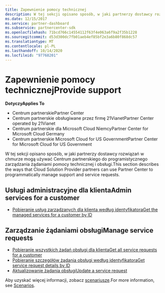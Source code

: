 ```yaml
---
title: Zapewnienie pomocy technicznej
description: W tej sekcji opisano sposób, w jaki partnerzy dostawcy rozwiązań w chmurze mogą korzystać z Centrum partnerskiego do programistycznego zarządzania żądaniami pomocy technicznej i obsługi.
ms.date: 12/15/2017
ms.service: partner-dashboard
ms.subservice: partnercenter-sdk
ms.openlocfilehash: 71bcd766c14554112f63f4e063a6f9a2f35b1228
ms.sourcegitcommit: d53d300dc7fb01aeb4ef85bf2e3a6b80f868dc57
ms.translationtype: MT
ms.contentlocale: pl-PL
ms.lasthandoff: 10/14/2020
ms.locfileid: "97768201"
---
```

# <a name="provide-support"></a><span data-ttu-id="7d9da-103">Zapewnienie pomocy technicznej</span><span class="sxs-lookup"><span data-stu-id="7d9da-103">Provide support</span></span>

<span data-ttu-id="7d9da-104">**Dotyczy**</span><span class="sxs-lookup"><span data-stu-id="7d9da-104">**Applies To**</span></span>

- <span data-ttu-id="7d9da-105">Centrum partnerskie</span><span class="sxs-lookup"><span data-stu-id="7d9da-105">Partner Center</span></span>
- <span data-ttu-id="7d9da-106">Centrum partnerskie obsługiwane przez firmę 21Vianet</span><span class="sxs-lookup"><span data-stu-id="7d9da-106">Partner Center operated by 21Vianet</span></span>
- <span data-ttu-id="7d9da-107">Centrum partnerskie dla Microsoft Cloud Niemcy</span><span class="sxs-lookup"><span data-stu-id="7d9da-107">Partner Center for Microsoft Cloud Germany</span></span>
- <span data-ttu-id="7d9da-108">Centrum partnerskie Microsoft Cloud for US Government</span><span class="sxs-lookup"><span data-stu-id="7d9da-108">Partner Center for Microsoft Cloud for US Government</span></span>

<span data-ttu-id="7d9da-109">W tej sekcji opisano sposób, w jaki partnerzy dostawcy rozwiązań w chmurze mogą używać Centrum partnerskiego do programistycznego zarządzania żądaniami pomocy technicznej i obsługi.</span><span class="sxs-lookup"><span data-stu-id="7d9da-109">This section describes the ways that Cloud Solution Provider partners can use Partner Center to programmatically manage support and service requests.</span></span>

## <a name="admin-services-for-a-customer"></a><span data-ttu-id="7d9da-110">Usługi administracyjne dla klienta</span><span class="sxs-lookup"><span data-stu-id="7d9da-110">Admin services for a customer</span></span>

- [<span data-ttu-id="7d9da-111">Pobieranie usług zarządzanych dla klienta według identyfikatora</span><span class="sxs-lookup"><span data-stu-id="7d9da-111">Get the managed services for a customer by ID</span></span>](get-the-managed-services-for-a-customer-by-id.md)

## <a name="manage-service-requests"></a><span data-ttu-id="7d9da-112">Zarządzanie żądaniami obsługi</span><span class="sxs-lookup"><span data-stu-id="7d9da-112">Manage service requests</span></span>

- [<span data-ttu-id="7d9da-113">Pobieranie wszystkich żądań obsługi dla klienta</span><span class="sxs-lookup"><span data-stu-id="7d9da-113">Get all service requests for a customer</span></span>](get-all-service-requests-for-a-customer.md)
- [<span data-ttu-id="7d9da-114">Pobieranie szczegółów żądania obsługi według identyfikatora</span><span class="sxs-lookup"><span data-stu-id="7d9da-114">Get service request details by ID</span></span>](get-service-request-details-by-id.md)
- [<span data-ttu-id="7d9da-115">Aktualizowanie żądania obsługi</span><span class="sxs-lookup"><span data-stu-id="7d9da-115">Update a service request</span></span>](update-a-service-request.md)

<span data-ttu-id="7d9da-116">Aby uzyskać więcej informacji, zobacz [scenariusze](scenarios.md).</span><span class="sxs-lookup"><span data-stu-id="7d9da-116">For more information, see [Scenarios](scenarios.md).</span></span>
